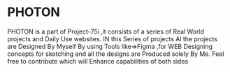 # PHOTON
PHOTON is a part of  Project-75i ,it consists of a series of Real World projects and Daily Use websites. IN this Series of projects Al the projects are Designed By Myself  By using Tools like=>Figma ,for WEB Designing concepts  for sketching  and all the designs are Produced solely By Me. Feel free to contribute which will Enhance  capabilities of both sides

